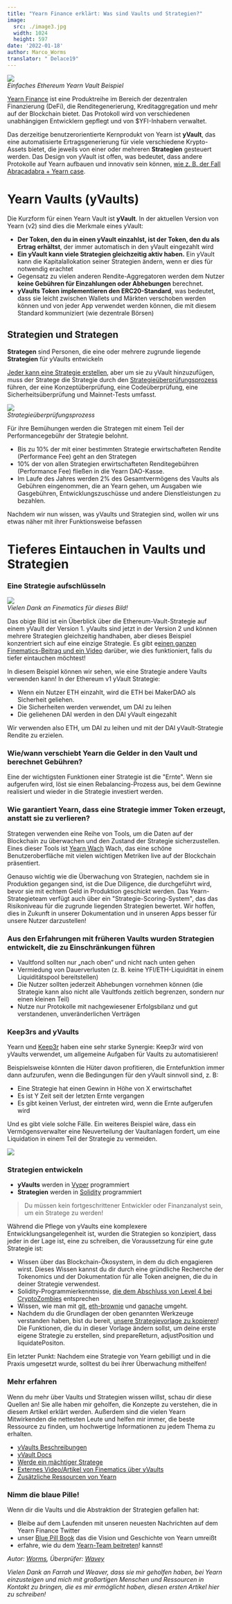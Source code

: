 ```yaml
---
title: "Yearn Finance erklärt: Was sind Vaults und Strategien?"
image:
  src: ./image3.jpg
  width: 1024
  height: 597
date: '2022-01-18'
author: Marco_Worms
translator: " Delace19"
---
```


![](./image1.jpg?w=900&h=478)\
*Einfaches Ethereum Yearn Vault Beispiel*

[Yearn Finance](http://yearn.finance/) ist eine Produktreihe im Bereich der dezentralen Finanzierung (DeFi), die Renditegenerierung, Kreditaggregation und mehr auf der Blockchain bietet. Das Protokoll wird von verschiedenen unabhängigen Entwicklern gepflegt und von $YFI-Inhabern verwaltet.

Das derzeitige benutzerorientierte Kernprodukt von Yearn ist **yVault**, das eine automatisierte Ertragsgenerierung für viele verschiedene Krypto-Assets bietet, die jeweils von einer oder mehreren **Strategien** gesteuert werden. Das Design von yVault ist offen, was bedeutet, dass andere Protokolle auf Yearn aufbauen und innovativ sein können, [wie z. B. der Fall Abracadabra + Yearn case](https://twitter.com/MarcoWorms/status/1483223651684081670).

# Yearn Vaults (yVaults)

Die Kurzform für einen Yearn Vault ist **yVault**. In der aktuellen Version von Yearn (v2) sind dies die Merkmale eines yVault:

- **Der Token, den du in einen yVault einzahlst, ist der Token, den du als Ertrag erhältst**, der immer automatisch in den yVault eingezahlt wird
- **Ein yVault kann viele Strategien gleichzeitig aktiv haben.** Ein yVault kann die Kapitalallokation seiner Strategien ändern, wenn er dies für notwendig erachtet
- Gegensatz zu vielen anderen Rendite-Aggregatoren werden dem Nutzer **keine Gebühren für Einzahlungen oder Abhebungen** berechnet.
- **yVaults Token implementieren den ERC20-Standard**, was bedeutet, dass sie leicht zwischen Wallets und Märkten verschoben werden können und von jeder App verwendet werden können, die mit diesem Standard kommuniziert (wie dezentrale Börsen)

## Strategien und Strategen

**Strategen** sind Personen, die eine oder mehrere zugrunde liegende  **Strategien** für yVaults entwickeln

[Jeder kann eine Strategie erstellen](https://docs.yearn.finance/developers/v2/getting-started), aber um sie zu yVault hinzuzufügen, muss der Stratege die Strategie durch den [Strategieüberprüfungsprozess](https://docs.yearn.finance/developers/v2/getting-started#overview-of-our-vetting-process) führen, der eine Konzeptüberprüfung, eine Codeüberprüfung, eine Sicherheitsüberprüfung und Mainnet-Tests umfasst.

![](./image2.jpg?w=4000&h=588)\
*Strategieüberprüfungsprozess*

Für ihre Bemühungen werden die Strategen mit einem Teil der Performancegebühr der Strategie belohnt.

- Bis zu 10% der mit einer bestimmten Strategie erwirtschafteten Rendite (Performance Fee) geht an den Strategen
- 10% der von allen Strategien erwirtschafteten Renditegebühren (Performance Fee) fließen in die Yearn DAO-Kasse.
- Im Laufe des Jahres werden 2% des Gesamtvermögens des Vaults als Gebühren eingenommen, die an Yearn gehen, um Ausgaben wie Gasgebühren, Entwicklungszuschüsse und andere Dienstleistungen zu bezahlen.

Nachdem wir nun wissen, was yVaults und Strategien sind, wollen wir uns etwas näher mit ihrer Funktionsweise befassen

# Tieferes Eintauchen in Vaults und Strategien

### Eine Strategie aufschlüsseln

![](./image3.jpg?w=1024&h=597)\
*Vielen Dank an Finematics für dieses Bild!*

Das obige Bild ist ein Überblick über die Ethereum-Vault-Strategie auf einem yVault der Version 1. yVaults sind jetzt in der Version 2 und können mehrere Strategien gleichzeitig handhaben, aber dieses Beispiel konzentriert sich auf eine einzige Strategie. Es gibt e[einen ganzen Finematics-Beitrag und ein Video](https://finematics.com/yearn-vaults-eth-vault-explained/) darüber, wie dies funktioniert, falls du tiefer eintauchen möchtest!

In diesem Beispiel können wir sehen, wie eine Strategie andere Vaults verwenden kann! In der Ethereum v1 yVault Strategie:

- Wenn ein Nutzer ETH einzahlt, wird die ETH bei MakerDAO als Sicherheit geliehen.
- Die Sicherheiten werden verwendet, um DAI zu leihen
- Die geliehenen DAI werden in den DAI yVault eingezahlt

Wir verwenden also ETH, um DAI zu leihen und mit der DAI yVault-Strategie Rendite zu erzielen.

### Wie/wann verschiebt Yearn die Gelder in den Vault und berechnet Gebühren?

Eine der wichtigsten Funktionen einer Strategie ist die "Ernte". Wenn sie aufgerufen wird, löst sie einen Rebalancing-Prozess aus, bei dem Gewinne realisiert und wieder in die Strategie investiert werden.

### Wie garantiert Yearn, dass eine Strategie immer Token erzeugt, anstatt sie zu verlieren?

Strategen verwenden eine Reihe von Tools, um die Daten auf der Blockchain zu überwachen und den Zustand der Strategie sicherzustellen. Eines dieser Tools ist [Yearn Wach](https://yearn.watch/) Wach, das eine schöne Benutzeroberfläche mit vielen wichtigen Metriken live auf der Blockchain präsentiert.

Genauso wichtig wie die Überwachung von Strategien, nachdem sie in Produktion gegangen sind, ist die Due Diligence, die durchgeführt wird, bevor sie mit echtem Geld in Produktion geschickt werden. Das Yearn-Strategieteam verfügt auch über ein "Strategie-Scoring-System", das das Risikoniveau für die zugrunde liegenden Strategien bewertet. Wir hoffen, dies in Zukunft in unserer Dokumentation und in unseren Apps besser für unsere Nutzer darzustellen!

### Aus den Erfahrungen mit früheren Vaults wurden Strategien entwickelt, die zu Einschränkungen führen

- Vaultfond sollten nur „nach oben“  und nicht nach unten gehen
- Vermiedung von Dauerverlusten (z. B. keine YFI/ETH-Liquidität in einem Liquiditätspool bereitstellen)
- Die Nutzer sollten jederzeit Abhebungen vornehmen können (die Strategie kann also nicht alle Vaultfonds zeitlich begrenzen, sondern nur einen kleinen Teil)
- Nutze nur Protokolle mit nachgewiesener Erfolgsbilanz und gut verstandenen, unveränderlichen Verträgen

### Keep3rs and yVaults

Yearn und [Keep3r](https://docs.keep3r.network/) haben eine sehr starke Synergie: Keep3r wird von yVaults verwendet, um allgemeine Aufgaben für Vaults zu automatisieren!

Beispielsweise könnten die Hüter davon profitieren, die Erntefunktion immer dann aufzurufen, wenn die Bedingungen für den yVault sinnvoll sind, z. B:

- Eine Strategie hat einen Gewinn in Höhe von X erwirtschaftet
- Es ist Y Zeit seit der letzten Ernte vergangen
- Es gibt keinen Verlust, der eintreten wird, wenn die Ernte aufgerufen wird

Und es gibt viele solche Fälle. Ein weiteres Beispiel wäre, dass ein Vermögensverwalter eine Neuverteilung der Vaultanlagen fordert, um eine Liquidation in einem Teil der Strategie zu vermeiden.

![](./image4.jpg?w=562&h=651)

### Strategien entwickeln

* **yVaults** werden in [Vyper](https://vyper.readthedocs.io/en/stable/) programmiert
* **Strategien** werden in [Solidity](https://docs.soliditylang.org/en/v0.8.11/) programmiert

> Du müssen kein fortgeschrittener Entwickler oder Finanzanalyst sein, um ein Stratege zu werden!

Während die Pflege von yVaults eine komplexere Entwicklungsangelegenheit ist, wurden die Strategien so konzipiert, dass jeder in der Lage ist, eine zu schreiben, die Voraussetzung für eine gute Strategie ist:

- Wissen über das Blockchain-Ökosystem, in dem du dich engagieren wirst. Dieses Wissen kannst du dir durch eine gründliche Recherche der Tokenomics und der Dokumentation für alle Token aneignen, die du in deiner Strategie verwendest.
- Solidity-Programmierkenntnisse, [die dem Abschluss von Level 4 bei CryptoZombies](https://cryptozombies.io/) entsprechen
- Wissen, wie man mit [git](https://git-scm.com/), [eth-brownie](https://eth-brownie.readthedocs.io/en/stable/) und [ganache](https://trufflesuite.com/ganache/) umgeht.
- Nachdem du die Grundlagen der oben genannten Werkzeuge verstanden haben, bist du bereit, [unsere Strategievorlage zu kopieren](https://github.com/yearn/brownie-strategy-mix)! Die Funktionen, die du in dieser Vorlage ändern sollst, um deine erste eigene Strategie zu erstellen, sind prepareReturn, adjustPosition und liquidatePositon.

Ein letzter Punkt: Nachdem eine Strategie von Yearn gebilligt und in die Praxis umgesetzt wurde, solltest du bei ihrer Überwachung mithelfen!

### Mehr erfahren

Wenn du mehr über Vaults und Strategien wissen willst, schau dir diese Quellen an! Sie alle haben mir geholfen, die Konzepte zu verstehen, die in diesem Artikel erklärt werden. Außerdem sind die vielen Yearn Mitwirkenden die nettesten Leute und helfen mir immer, die beste Ressource zu finden, um hochwertige Informationen zu jedem Thema zu erhalten.

- [yVaults Beschreibungen](https://vaults.yearn.finance/)
- [yVault Docs](https://docs.yearn.finance/getting-started/products/yvaults/overview)
- [Werde ein mächtiger Stratege](https://www.youtube.com/watch?v=NVR3teJw0Y0)
- [Externes Video/Artikel von Finematics über yVaults](https://finematics.com/yearn-vaults-eth-vault-explained/)
- [Zusätzliche Ressourcen von Yearn](https://docs.yearn.finance/developers/v2/additional-resources)

### Nimm die blaue Pille!

Wenn dir die Vaults und die Abstraktion der Strategien gefallen hat:

- Bleibe auf dem Laufenden mit unseren neuesten Nachrichten auf dem Yearn Finance Twitter
- unser [Blue Pill Book](https://thebluepill.eth.link/) das die Vision und Geschichte von Yearn umreißt
- erfahre, wie du dem [Yearn-Team beitreten](https://yearnfinance.notion.site/Join-Us-3e9c95b9bd7846a18c0f1cbe6ab05eda)! kannst!

*Autor: [Worms](https://twitter.com/MarcoWorms), Überprüfer: [Wavey](https://twitter.com/wavey0x)*

*Vielen Dank an Farrah und Weaver, dass sie mir geholfen haben, bei Yearn einzusteigen und mich mit großartigen Menschen und Ressourcen in Kontakt zu bringen, die es mir ermöglicht haben, diesen ersten Artikel hier zu schreiben!*
